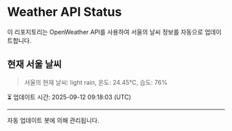 
# Weather API Status

이 리포지토리는 OpenWeather API를 사용하여 서울의 날씨 정보를 자동으로 업데이트합니다.

## 현재 서울 날씨
> 서울의 현재 날씨: light rain, 온도: 24.45°C, 습도: 76%

⏳ 업데이트 시간: 2025-09-12 09:18:03 (UTC)

---
자동 업데이트 봇에 의해 관리됩니다.
